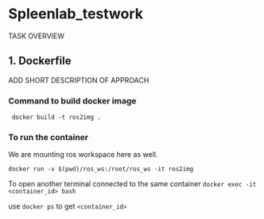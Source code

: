# Spleenlab_testwork
TASK OVERVIEW 

## 1. Dockerfile
ADD SHORT DESCRIPTION OF APPROACH
### Command to build docker image

``` docker build -t ros2img .```

### To run the container
We are mounting ros workspace here as well.

``` docker run -v $(pwd)/ros_ws:/root/ros_ws -it ros2img ```

To open another terminal connected to the same container
``` docker exec -it <container_id> bash ```

use `docker ps` to get `<container_id>`